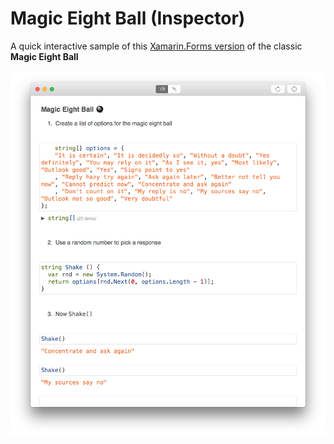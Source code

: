 Magic Eight Ball (Inspector)
=========

A quick interactive sample of this [Xamarin.Forms version](https://github.com/conceptdev/xamarin-forms-samples/tree/master/MagicEightBall)
of the classic **Magic Eight Ball**

![](Screenshots/8ball-inspector.png)
